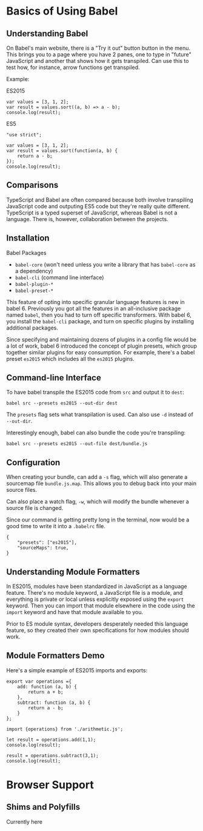 # Basics of Using Babel

## Understanding Babel

On Babel's main website, there is a "Try it out" button button in the menu. This brings you to a page where you have 2 panes, one to type in "future" JavaScript and another that shows how it gets transpiled. Can use this to test how, for instance, arrow functions get transpiled.

Example:

ES2015

```
var values = [3, 1, 2];
var result = values.sort((a, b) => a - b);
console.log(result);
```

ES5

```
"use strict";

var values = [3, 1, 2];
var result = values.sort(function(a, b) {
	return a - b;
});
console.log(result);
```

## Comparisons

TypeScript and Babel are often compared because both involve transpiling JavaScript code and outputing ES5 code but they're really quite different. TypeScript is a typed superset of JavaScript, whereas Babel is not a language. There is, however, collaboration between the projects.

## Installation

Babel Packages

- `babel-core` (won't need unless you write a library that has `babel-core` as a dependency)
- `babel-cli` (command line interface)
- `babel-plugin-*`
- `babel-preset-*`

This feature of opting into specific granular language features is new in babel 6. Previously you got all the features in an all-inclusive package named `babel`, then you had to turn off specific transformers. With babel 6, you install the `babel-cli` package, and turn on specific plugins by installing additional packages.

Since specifying and maintaining dozens of plugins in a config file would be a lot of work, babel 6 introduced the concept of plugin presets, which group together similar plugins for easy consumption. For example, there's a babel preset `es2015` which includes all the `es2015` plugins.

## Command-line Interface

To have babel transpile the ES2015 code from `src` and output it to `dest`:

`babel src --presets es2015 --out-dir dest`

The `presets` flag sets what transpilation is used. Can also use `-d` instead of `--out-dir`.

Interestingly enough, babel can also bundle the code you're transpiling:

`babel src --presets es2015 --out-file dest/bundle.js`

## Configuration

When creating your bundle, can add a `-s` flag, which will also generate a sourcemap file `bundle.js.map`. This allows you to debug back into your main source files.

Can also place a watch flag, `-w`, which will modify the bundle whenever a source file is changed.

Since our command is getting pretty long in the terminal, now would be a good time to write it into a `.babelrc` file.

```
{
	"presets": ["es2015"],
	"sourceMaps": true,
}
```

## Understanding Module Formatters

In ES2015, modules have been standardized in JavaScript as a language feature. There's no module keyword, a JavaScript file is a module, and everything is private or local unless explicitly exposed using the `export` keyword. Then you can import that module elsewhere in the code using the `import` keyword and have that module available to you.

Prior to ES module syntax, developers desperately needed this language feature, so they created their own specifications for how modules should work.

## Module Formatters Demo

Here's a simple example of ES2015 imports and exports:

```
export var operations ={
    add: function (a, b) {
        return a + b;
    },
    subtract: function (a, b) {
        return a - b;
    }
};

```

```
import {operations} from './arithmetic.js';

let result = operations.add(1,1);
console.log(result);

result = operations.subtract(3,1);
console.log(result);
```

# Browser Support

## Shims and Polyfills

Currently here